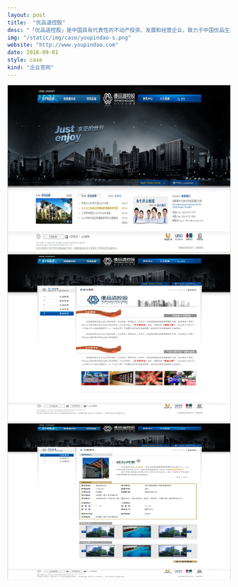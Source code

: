 ```yaml
---
layout: post
title:  "优品道控股"
desc: "「优品道控股」是中国具有代表性的不动产投资、发展和经营企业，致力于中国优品生活的缔造，是城市区域价值的提升者。 「优品道控股」品牌蕴含 “思于优，行由品，立为道”的企业精神，"
img: "/static/img/case/youpindao-s.png"
website: "http://www.youpindao.com"
date: 2016-09-01
style: case
kind: "企业官网"
---
```


<img alt="" src="/static/img/case/youpindao-1.png" style="height: 378px; width: 700px;" />
<img alt="" src="/static/img/case/youpindao-2.png" style="height: 378px; width: 700px;" />
<img alt="" src="/static/img/case/youpindao-3.png" style="height: 353px; width: 700px;" />
